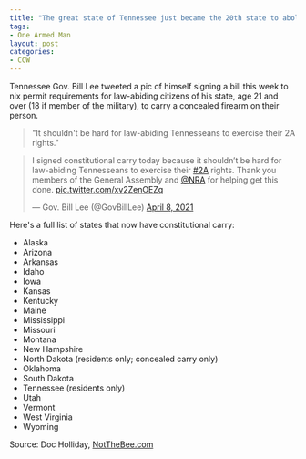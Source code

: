 ```yaml
---
title: "The great state of Tennessee just became the 20th state to abolish concealed carry permit requirements"
tags:
- One Armed Man
layout: post
categories:
- CCW
---
```


Tennessee Gov. Bill Lee tweeted a pic of himself signing a bill this week to nix permit requirements for law-abiding citizens of his state, age 21 and over (18 if member of the military), to carry a concealed firearm on their person.

> "It shouldn't be hard for law-abiding Tennesseans to exercise their 2A rights."

<blockquote class="twitter-tweet"><p lang="en" dir="ltr">I signed constitutional carry today because it shouldn’t be hard for law-abiding Tennesseans to exercise their <a href="https://x.com/hashtag/2A?src=hash&ref_src=twsrc%5Etfw">#2A</a> rights. Thank you members of the General Assembly and <a href="https://x.com/NRA">@NRA</a> for helping get this done. <a href="https://t.co/xv2ZenOEZq">pic.twitter.com/xv2ZenOEZq</a></p>&mdash; Gov. Bill Lee (@GovBillLee) <a href="https://x.com/GovBillLee/status/1380230482269442052">April 8, 2021</a></blockquote> <script async src="https://platform.x.com/widgets.js" charset="utf-8"></script>

Here's a full list of states that now have constitutional carry:

- Alaska
- Arizona
- Arkansas
- Idaho
- Iowa
- Kansas
- Kentucky
- Maine
- Mississippi
- Missouri
- Montana
- New Hampshire
- North Dakota (residents only; concealed carry only)
- Oklahoma
- South Dakota
- Tennessee (residents only)
- Utah
- Vermont
- West Virginia
- Wyoming

Source: Doc Holliday, [NotTheBee.com](https://notthebee.com/article/the-great-state-of-tennessee-becomes-the-20th-state-to-abolish-concealed-carry-permit-requirements)
